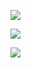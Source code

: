 [![](https://images.microbadger.com/badges/version/arunramakani/firstdocker.svg)](https://microbadger.com/images/arunramakani/spring-boot-docker "Get your own version badge on microbadger.com")

[![](https://img.shields.io/docker/pulls/arunramakani/firstdocker.svg)](https://img.shields.io/docker/pulls/arunramakani/firstdocker.svg)

[![](https://img.shields.io/docker/stars/arunramakani/firstdocker.svg)](https://img.shields.io/docker/stars/arunramakani/firstdocker.svg)
